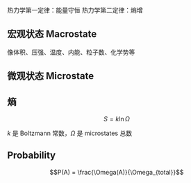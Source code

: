 热力学第一定律：能量守恒
热力学第二定律：熵增

## 宏观状态 Macrostate

像体积、压强、温度、内能、粒子数、化学势等

## 微观状态 Microstate

## 熵

$$S = k \ln \Omega$$

$k$ 是 Boltzmann 常数，$\Omega$ 是 microstates 总数

## Probability

$$P(A) = \frac{\Omega(A)}{\Omega_{total}}$$